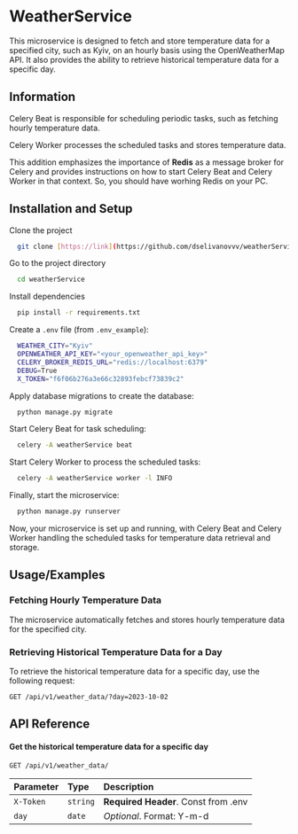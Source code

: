 
# WeatherService

This microservice is designed to fetch and store temperature data for a specified city, such as Kyiv, on an hourly basis using the OpenWeatherMap API. It also provides the ability to retrieve historical temperature data for a specific day.


## Information

Celery Beat is responsible for scheduling periodic tasks, such as fetching hourly temperature data.

 
Celery Worker processes the scheduled tasks and stores temperature data.

This addition emphasizes the importance of **Redis** as a message broker for Celery and provides instructions on how to start Celery Beat and Celery Worker in that context. So, you should have worhing Redis on your PC.
## Installation and Setup

Clone the project

```bash
  git clone [https://link](https://github.com/dselivanovvv/weatherService.git)
```

Go to the project directory

```bash
  cd weatherService
```

Install dependencies

```bash
  pip install -r requirements.txt
```

Create a `.env` file (from `.env_example`):
```bash
  WEATHER_CITY="Kyiv"
  OPENWEATHER_API_KEY="<your_openweather_api_key>"
  CELERY_BROKER_REDIS_URL="redis://localhost:6379"
  DEBUG=True
  X_TOKEN="f6f06b276a3e66c32893febcf73839c2"
```

Apply database migrations to create the database:
```bash
  python manage.py migrate
```
Start Celery Beat for task scheduling:
```bash
  celery -A weatherService beat
```

Start Celery Worker to process the scheduled tasks:
```bash
  celery -A weatherService worker -l INFO
```
  

Finally, start the microservice:
```bash
  python manage.py runserver
```


Now, your microservice is set up and running, with Celery Beat and Celery Worker handling the scheduled tasks for temperature data retrieval and storage.

## Usage/Examples

### Fetching Hourly Temperature Data

The microservice automatically fetches and stores hourly temperature data for the specified city.

### Retrieving Historical Temperature Data for a Day

To retrieve the historical temperature data for a specific day, use the following request:



```http
GET /api/v1/weather_data/?day=2023-10-02
```


## API Reference

#### Get the historical temperature data for a specific day

```http
GET /api/v1/weather_data/
```

| Parameter | Type     | Description                |
| :-------- | :------- | :------------------------- |
| `X-Token` |  `string`| **Required Header**. Const from .env |
|    `day`  |  `date`  | *Optional*. Format: Y-m-d |

